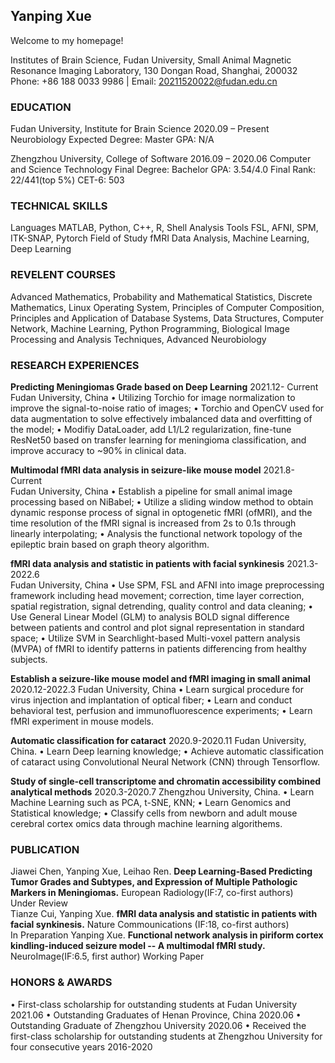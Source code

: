 ## Yanping Xue

Welcome to my homepage!

Institutes of Brain Science, Fudan University, Small Animal Magnetic Resonance Imaging Laboratory, 130 Dongan Road, Shanghai, 200032
Phone: +86 188 0033 9986 | Email: 20211520022@fudan.edu.cn


### EDUCATION

Fudan University, Institute for Brain Science       2020.09 – Present
Neurobiology
Expected Degree: Master            GPA: N/A

Zhengzhou University, College of Software			      2016.09 – 2020.06
Computer and Science Technology
Final Degree: Bachelor                GPA: 3.54/4.0                Final Rank: 22/441(top 5%)             CET-6: 503

### TECHNICAL SKILLS

Languages                 MATLAB, Python, C++, R, Shell
Analysis Tools           FSL, AFNI, SPM, ITK-SNAP, Pytorch
Field of Study            fMRI Data Analysis, Machine Learning, Deep Learning

### REVELENT COURSES

Advanced Mathematics, Probability and Mathematical Statistics, Discrete Mathematics, Linux Operating System, Principles of Computer Composition, Principles and Application of Database Systems, Data Structures, Computer Network, Machine Learning, Python Programming, Biological Image Processing and Analysis Techniques, Advanced Neurobiology

### RESEARCH EXPERIENCES

**Predicting Meningiomas Grade based on Deep Learning**                                              2021.12- Current                                           
Fudan University, China
•	Utilizing Torchio for image normalization to improve the signal-to-noise ratio of images;
•	Torchio and OpenCV used for data augmentation to solve effectively imbalanced data and overfitting of the model;
•	Modifiy DataLoader, add L1/L2 regularization, fine-tune ResNet50 based on transfer learning for meningioma classification, and improve accuracy to ~90% in clinical data.

**Multimodal fMRI data analysis in seizure-like mouse model**                                         2021.8-Current                                         
Fudan University, China
•	Establish a pipeline for small animal image processing based on NiBabel;
•	Utilize a sliding window method to obtain dynamic response process of signal in optogenetic fMRI (ofMRI), and the time resolution of the fMRI signal is increased from 2s to 0.1s through linearly interpolating;
•	Analysis the functional network topology of the epileptic brain based on graph theory algorithm.

**fMRI data analysis and statistic in patients with facial synkinesis**                               2021.3-2022.6                                                  
Fudan University, China
•	Use SPM, FSL and AFNI into image preprocessing framework including head movement; correction, time layer correction, spatial registration, signal detrending, quality control and data cleaning;
•	Use General Linear Model (GLM) to analysis BOLD signal difference between patients and control and plot signal representation in standard space;
•	Utilize SVM in Searchlight-based Multi-voxel pattern analysis (MVPA) of fMRI to identify patterns in patients differencing from healthy subjects.

**Establish a seizure-like mouse model and fMRI imaging in small animal**                              2020.12-2022.3
Fudan University, China
•	Learn surgical procedure for virus injection and implantation of optical fiber;
•	Learn and conduct behavioral test, perfusion and immunofluorescence experiments;
•	Learn fMRI experiment in mouse models.

**Automatic classification for cataract**                                                              2020.9-2020.11
Fudan University, China.
•	Learn Deep learning knowledge; 
•	Achieve automatic classification of cataract using Convolutional Neural Network (CNN) through Tensorflow.

**Study of single-cell transcriptome and chromatin accessibility combined analytical methods**         2020.3-2020.7
Zhengzhou University, China.
•	Learn Machine Learning such as PCA, t-SNE, KNN; 
•	Learn Genomics and Statistical knowledge;
•	Classify cells from newborn and adult mouse cerebral cortex omics data through machine learning algorithems.

### PUBLICATION
Jiawei Chen, Yanping Xue, Leihao Ren. **Deep Learning-Based Predicting Tumor Grades and Subtypes, and Expression of Multiple Pathologic Markers in Meningiomas.** European Radiology(IF:7, co-first authors)  
Under Review                                                                             
Tianze Cui, Yanping Xue. **fMRI data analysis and statistic in patients with facial synkinesis.** Nature Commounications (IF:18, co-first authors)          
In Preparation
Yanping Xue. **Functional network analysis in piriform cortex kindling-induced seizure model -- A multimodal fMRI study.** NeuroImage(IF:6.5, first author)
Working Paper


### HONORS & AWARDS
•	First-class scholarship for outstanding students at Fudan University   2021.06
•	Outstanding Graduates of Henan Province, China   2020.06
•	Outstanding Graduate of Zhengzhou University    2020.06
•	Received the first-class scholarship for outstanding students at Zhengzhou University for four consecutive years    2016-2020
